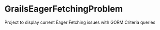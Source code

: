 GrailsEagerFetchingProblem
==========================

Project to display current Eager Fetching issues with GORM Criteria queries